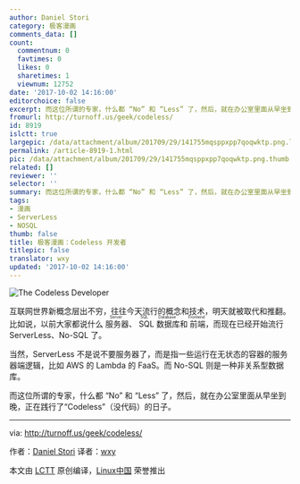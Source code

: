 ```yaml
---
author: Daniel Stori
category: 极客漫画
comments_data: []
count:
  commentnum: 0
  favtimes: 0
  likes: 0
  sharetimes: 1
  viewnum: 12752
date: '2017-10-02 14:16:00'
editorchoice: false
excerpt: 而这位所谓的专家，什么都 “No” 和 “Less” 了，然后，就在办公室里面从早坐到晚，正在践行了“Codeless”（没代码）的日子。
fromurl: http://turnoff.us/geek/codeless/
id: 8919
islctt: true
largepic: /data/attachment/album/201709/29/141755mqsppxpp7qoqwktp.png.large.jpg
permalink: /article-8919-1.html
pic: /data/attachment/album/201709/29/141755mqsppxpp7qoqwktp.png.thumb.jpg
related: []
reviewer: ''
selector: ''
summary: 而这位所谓的专家，什么都 “No” 和 “Less” 了，然后，就在办公室里面从早坐到晚，正在践行了“Codeless”（没代码）的日子。
tags:
- 漫画
- ServerLess
- NOSQL
thumb: false
title: 极客漫画：Codeless 开发者
titlepic: false
translator: wxy
updated: '2017-10-02 14:16:00'
---
```


![The Codeless Developer](/data/attachment/album/201709/29/141755mqsppxpp7qoqwktp.png)


互联网世界新概念层出不穷，往往今天流行的概念和技术，明天就被取代和推翻。比如说，以前大家都说什么<ruby> 服务器 <rt>  Server </rt></ruby>、<ruby> SQL 数据库 <rt>  SQL Database </rt></ruby>和<ruby> 前端 <rt>  Frontend </rt></ruby>，而现在已经开始流行 ServerLess、No-SQL 了。


当然，ServerLess 不是说不要服务器了，而是指一些运行在无状态的容器的服务器端逻辑，比如 AWS 的 Lambda 的 FaaS。而 No-SQL 则是一种非关系型数据库。


而这位所谓的专家，什么都 “No” 和 “Less” 了，然后，就在办公室里面从早坐到晚，正在践行了“Codeless”（没代码）的日子。




---


via: <http://turnoff.us/geek/codeless/>


作者：[Daniel Stori](http://turnoff.us/about/) 译者：[wxy](https://github.com/wxy)


本文由 [LCTT](https://github.com/LCTT/TranslateProject) 原创编译，[Linux中国](https://linux.cn/) 荣誉推出